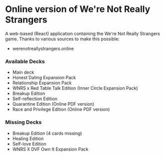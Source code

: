 # Online version of We're Not Really Strangers

A web-based (React) application containing the We're Not Really Strangers game. Thanks to various sources to make this possible:

- werenotreallystrangers.online

### Available Decks

- Main deck
- Honest Dating Expansion Pack
- Relationship Expansion Pack
- WNRS x Red Table Talk Edition (Inner Circle Expansion Pack)
- Breakup Edition
- Self-reflection Edition
- Quarantine Edition (Online PDF version)
- Race and Privilege Edition (Online PDF version)

### Missing Decks

- Breakup Edition (4 cards missing)
- Healing Edition
- Self-love Edition
- WNRS X DVF Own It Expansion Pack
